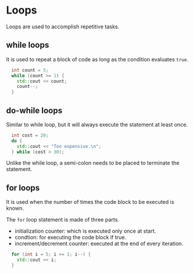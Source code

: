 # Loops

Loops are used to accomplish repetitive tasks.

## while loops

It is used to repeat a block of code as long as the condition evaluates `true`.

```c++
  int count = 5;
  while (count >= 1) {
    std::cout << count;
    count--;
  }
```

## do-while loops

Similar to while loop, but it will always execute the statement at least once.

```c++
  int cost = 20;
  do {
    std::cout << "Too expensive.\n";
  } while (cost > 30);
```

Unlike the while loop, a semi-colon needs to be placed to terminate the statement.

## for loops

It is used when the number of times the code block to be executed is known.

The `for` loop statement is made of three parts.

- initialization counter: which is executed only once at start.
- condtion: for executing the code block if true.
- increment/decrement counter: executed at the end of every iteration.

```c++
  for (int i = 5; i >= 1; i--) {
    std::cout << i;
  }
```
